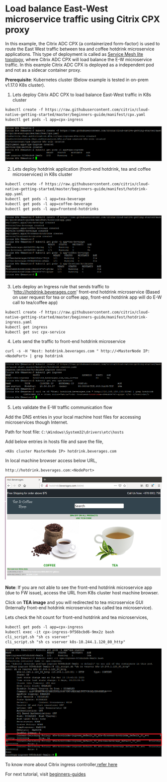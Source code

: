 # Load balance East-West microservice traffic using Citrix CPX proxy
In this example, the Citrix ADC CPX (a containerized form-factor) is used to route the East West traffic between tea and coffee hotdrink microservice applications.
This type of deployment is called as [Service Mesh lite topology](https://developer-docs.citrix.com/projects/citrix-k8s-ingress-controller/en/latest/deploy/service-mesh-lite/), where Citrix ADC CPX will load balance the E-W microservice traffic. In this example Citrix ADC CPX is deployed as a independent pod and not as a sidecar container proxy.

**Prerequisite**: Kubernetes cluster (Below example is tested in on-prem v1.17.0 K8s cluster).

1. Lets deploy Citrix ADC CPX to load balance East-West traffic in K8s cluster
```
kubectl create -f https://raw.githubusercontent.com/citrix/cloud-native-getting-started/master/beginners-guide/manifest/cpx.yaml
kubectl get pods -l app=cpx-ingress
```
![tier2-cic](images/tier2-cpx.png)

2. Lets deploy hotdrink application (front-end hotdrink, tea and coffee microservices) in K8s cluster
```
kubectl create -f https://raw.githubusercontent.com/citrix/cloud-native-getting-started/master/beginners-guide/manifest/hotdrink-app.yaml
kubectl get pods -l app=tea-beverage
kubectl get pods -l app=coffee-beverage
kubectl get pods -l app=frontend-hotdrinks
```
![hotdrink-app](images/hotdrink-app.PNG)

3. Lets deploy an Ingress rule that sends traffic to 'http://hotdrink.beverages.com' front-end hotdrink microservice (Based on user request for tea or coffee app, front-end hotdrink app will do E-W call to tea/coffee app)
```
kubectl create -f https://raw.githubusercontent.com/citrix/cloud-native-getting-started/master/beginners-guide/manifest/hotdrink-ingress.yaml
kubectl get ingress
kubectl get svc cpx-service
```

4. Lets send the traffic to front-end hotdrink microservice
```
curl -s -H "Host: hotdrink.beverages.com " http://<MasterNode IP:<NodePort> | grep hotdrink
```

![hotdrink-ingress](images/hotdrink-ingress.PNG)

5. Lets validate the E-W traffic communication flow

Add the DNS entries in your local machine host files for accessing microservices though Internet.

Path for host file: ``C:\Windows\System32\drivers\etc\hosts``

Add below entries in hosts file and save the file,
```
<K8s cluster MasterNode IP> hotdrink.beverages.com
```
In local machine browser access below URL,
```
http://hotdrink.beverages.com:<NodePort>
```
![hotdrink-GUI](images/hotdrink-GUI.png)

**Note**: If you are not able to see the front-end hotdrink microservice app (due to FW issue), access the URL from K8s cluster host machine browser.

Click on **TEA image** and you will redirected to tea microservice GUI (Internally front-end hotdrink microservice has called tea microservice).

Lets check the hit count for front-end hotdrink and tea microservices,

```
kubectl get pods -l app=cpx-ingress
kubectl exec -it cpx-ingress-9f56bcbd6-9mx2z bash
cli_script.sh "sh cs vserver"
cli_script.sh "sh cs vserver k8s-10.244.1.120_80_http"
```
![hotdrink-apphit-count](images/hotdrink-apphit-count.PNG)

To know more about Citrix ingress controller,[refer here](https://github.com/citrix/citrix-k8s-ingress-controller)

For next tutorial, visit [beginners-guides](https://github.com/citrix/cloud-native-getting-started/tree/master/beginners-guide)
